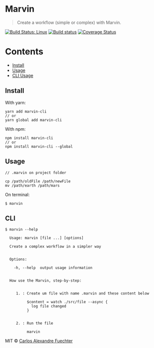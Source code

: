 # Marvin

> Create a workflow (simple or complex) with Marvin.

[![Build Status: Linux](https://travis-ci.org/alexandref93/marvin.svg?branch=master)](https://travis-ci.org/alexandref93/marvin)
[![Build status](https://ci.appveyor.com/api/projects/status/3oa2kqlddu42ife5?svg=true)](https://ci.appveyor.com/project/alexandref93/marvin)
[![Coverage Status](https://coveralls.io/repos/github/alexandref93/marvin/badge.svg?branch=master)](https://coveralls.io/github/alexandref93/marvin?branch=master)

# Contents

- [Install](#install)
- [Usage](#usage)
- [CLI Usage](#cli)

## Install

With yarn:

```
yarn add marvin-cli
// or
yarn global add marvin-cli
````

With npm:

```
npm install marvin-cli
// or
npm install marvin-cli --global
```

## Usage

```
// .marvin on project folder

cp /path/oldFile /path/newFile
mv /path/earth /path/mars
```

On terminal:
```
$ marvin
```

## CLI

```shellscript
$ marvin --help

  Usage: marvin [file ...] [options]

  Create a complex workflow in a simpler way


  Options:

    -h, --help  output usage information


  How use the Marvin, step-by-step:


     1. : Create um file with name .marvin and these content below

          $content = watch ./src/file --async {
            log file changed
          }


     2. : Run the file

          marvin
```

MIT © [Carlos Alexandre Fuechter](https://github.com/alexandref93)